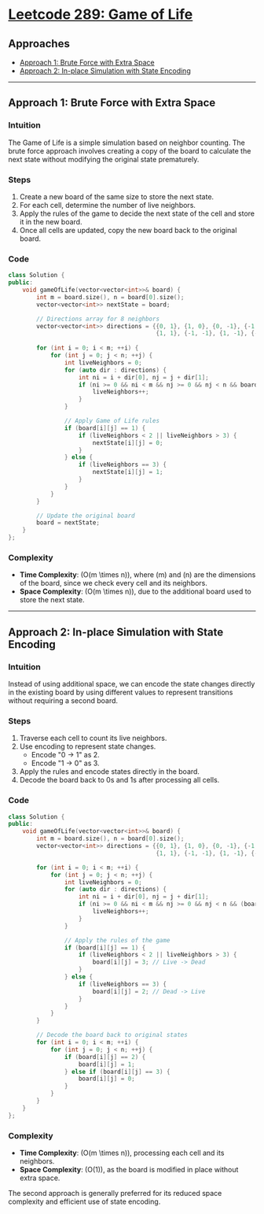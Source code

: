 # [Leetcode 289: Game of Life](https://leetcode.com/problems/game-of-life/)

## Approaches

- [Approach 1: Brute Force with Extra Space](#approach-1-brute-force-with-extra-space)
- [Approach 2: In-place Simulation with State Encoding](#approach-2-in-place-simulation-with-state-encoding)

---

## Approach 1: Brute Force with Extra Space

### Intuition
The Game of Life is a simple simulation based on neighbor counting. The brute force approach involves creating a copy of the board to calculate the next state without modifying the original state prematurely.

### Steps
1. Create a new board of the same size to store the next state.
2. For each cell, determine the number of live neighbors.
3. Apply the rules of the game to decide the next state of the cell and store it in the new board.
4. Once all cells are updated, copy the new board back to the original board.

### Code
```cpp
class Solution {
public:
    void gameOfLife(vector<vector<int>>& board) {
        int m = board.size(), n = board[0].size();
        vector<vector<int>> nextState = board;

        // Directions array for 8 neighbors
        vector<vector<int>> directions = {{0, 1}, {1, 0}, {0, -1}, {-1, 0}, 
                                          {1, 1}, {-1, -1}, {1, -1}, {-1, 1}};
        
        for (int i = 0; i < m; ++i) {
            for (int j = 0; j < n; ++j) {
                int liveNeighbors = 0;
                for (auto dir : directions) {
                    int ni = i + dir[0], nj = j + dir[1];
                    if (ni >= 0 && ni < m && nj >= 0 && nj < n && board[ni][nj] == 1) {
                        liveNeighbors++;
                    }
                }

                // Apply Game of Life rules
                if (board[i][j] == 1) {
                    if (liveNeighbors < 2 || liveNeighbors > 3) {
                        nextState[i][j] = 0;
                    }
                } else {
                    if (liveNeighbors == 3) {
                        nextState[i][j] = 1;
                    }
                }
            }
        }

        // Update the original board
        board = nextState;
    }
};
```

### Complexity
- **Time Complexity**: \(O(m \times n)\), where \(m\) and \(n\) are the dimensions of the board, since we check every cell and its neighbors.
- **Space Complexity**: \(O(m \times n)\), due to the additional board used to store the next state.

---

## Approach 2: In-place Simulation with State Encoding

### Intuition
Instead of using additional space, we can encode the state changes directly in the existing board by using different values to represent transitions without requiring a second board.

### Steps
1. Traverse each cell to count its live neighbors.
2. Use encoding to represent state changes.
   - Encode "0 → 1" as 2.
   - Encode "1 → 0" as 3.
3. Apply the rules and encode states directly in the board.
4. Decode the board back to 0s and 1s after processing all cells.

### Code
```cpp
class Solution {
public:
    void gameOfLife(vector<vector<int>>& board) {
        int m = board.size(), n = board[0].size();
        vector<vector<int>> directions = {{0, 1}, {1, 0}, {0, -1}, {-1, 0}, 
                                          {1, 1}, {-1, -1}, {1, -1}, {-1, 1}};

        for (int i = 0; i < m; ++i) {
            for (int j = 0; j < n; ++j) {
                int liveNeighbors = 0;
                for (auto dir : directions) {
                    int ni = i + dir[0], nj = j + dir[1];
                    if (ni >= 0 && ni < m && nj >= 0 && nj < n && (board[ni][nj] == 1 || board[ni][nj] == 3)) {
                        liveNeighbors++;
                    }
                }

                // Apply the rules of the game
                if (board[i][j] == 1) {
                    if (liveNeighbors < 2 || liveNeighbors > 3) {
                        board[i][j] = 3; // Live -> Dead
                    }
                } else {
                    if (liveNeighbors == 3) {
                        board[i][j] = 2; // Dead -> Live
                    }
                }
            }
        }

        // Decode the board back to original states
        for (int i = 0; i < m; ++i) {
            for (int j = 0; j < n; ++j) {
                if (board[i][j] == 2) {
                    board[i][j] = 1;
                } else if (board[i][j] == 3) {
                    board[i][j] = 0;
                }
            }
        }
    }
};
```

### Complexity
- **Time Complexity**: \(O(m \times n)\), processing each cell and its neighbors.
- **Space Complexity**: \(O(1)\), as the board is modified in place without extra space. 

The second approach is generally preferred for its reduced space complexity and efficient use of state encoding.


